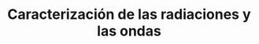 ---
title: Caracterización de las radiaciones y las ondas
url: "/recursos-fisica-quimica/radiofisica/ciclos-formativos/radioterapia-dosimetria/fundamentos-fisicos-equipos/"
summary: ""
tags:
- caracterización-radiaciones-ondas
categories:
weight: 1

image:
  preview_only: true

_build:
  render: never

# Optional external URL for project (replaces project detail page).
external_link: "http://fisiquimicamente.com/recursos-fisica-quimica/radiofisica/ciclos-formativos/radioterapia-dosimetria/fundamentos-fisicos-equipos/TEMA1.pptx"

links:
- icon_pack: fas
  icon:
  name: ✏️ Hoja de problemas
  url: hoja-problemas-tema1.pdf
- icon_pack: fas
  icon:
  name: 🗒️ Actividad isótopos
  url: actividad-isotopos-tema1.docx
- icon_pack: fas
  icon:
  name: 💻 Proyecto final 1ª evaluación
  url: proyecto-final-1eval.pdf
---